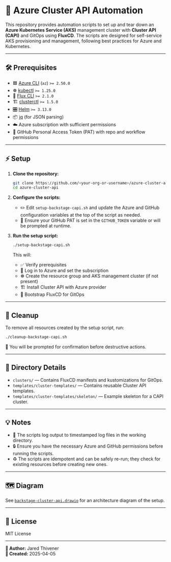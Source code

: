 # 🚀 Azure Cluster API Automation

This repository provides automation scripts to set up and tear down an **Azure Kubernetes Service (AKS)** management cluster with **Cluster API (CAPI)** and GitOps using **FluxCD**. The scripts are designed for self-service AKS provisioning and management, following best practices for Azure and Kubernetes.

---

## 🛠️ Prerequisites

- 🟦 [Azure CLI](https://docs.microsoft.com/en-us/cli/azure/install-azure-cli) (`az`) `>= 2.50.0`
- ☸️ [kubectl](https://kubernetes.io/docs/tasks/tools/) `>= 1.25.0`
- 🔄 [Flux CLI](https://fluxcd.io/docs/installation/) `>= 2.1.0`
- 🏗️ [clusterctl](https://cluster-api.sigs.k8s.io/user/quick-start.html#install-clusterctl) `>= 1.5.0`
- 🎛️ [Helm](https://helm.sh/docs/intro/install/) `>= 3.13.0`
- 📦 [jq](https://stedolan.github.io/jq/) (for JSON parsing)
- ☁️ Azure subscription with sufficient permissions
- 🐙 GitHub Personal Access Token (PAT) with repo and workflow permissions

---

## ⚡ Setup

1. **Clone the repository:**  
   ```sh
   git clone https://github.com/<your-org-or-username>/azure-cluster-api.git
   cd azure-cluster-api
   ```

2. **Configure the scripts:**  
   - ✏️ Edit `setup-backstage-capi.sh` and update the Azure and GitHub configuration variables at the top of the script as needed.
   - 🔑 Ensure your GitHub PAT is set in the `GITHUB_TOKEN` variable or will be prompted at runtime.

3. **Run the setup script:**  
   ```sh
   ./setup-backstage-capi.sh
   ```
   This will:
   - ✅ Verify prerequisites
   - 🔐 Log in to Azure and set the subscription
   - ☸️ Create the resource group and AKS management cluster (if not present)
   - 🏗️ Install Cluster API with Azure provider
   - 🔄 Bootstrap FluxCD for GitOps

---

## 🧹 Cleanup

To remove all resources created by the setup script, run:

```sh
./cleanup-backstage-capi.sh
```

🛑 You will be prompted for confirmation before destructive actions.

---

## 📁 Directory Details

- `clusters/` — Contains FluxCD manifests and kustomizations for GitOps.
- `templates/cluster-templates/` — Contains reusable Cluster API templates.
- `templates/cluster-templates/skeleton/` — Example skeleton for a CAPI cluster.

---

## 💡 Notes

- 📝 The scripts log output to timestamped log files in the working directory.
- 🔒 Ensure you have the necessary Azure and GitHub permissions before running the scripts.
- ♻️ The scripts are idempotent and can be safely re-run; they check for existing resources before creating new ones.

---

## 🗺️ Diagram

See [`backstage-cluster-api.drawio`](backstage-cluster-api.drawio) for an architecture diagram of the setup.

---

## 📜 License

MIT License

---

**👤 Author:** Jared Thivener  
**📅 Created:** 2025-04-05
